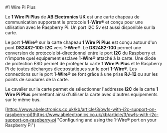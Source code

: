 <!--
---
name: 1 Wire Pi Plus
class: board
type: COM
formfactor: HAT
manufacturer: AB Electronics
description: 1-Wire vers interface I2C
url: https://www.abelectronics.co.uk/p/60/1-Wire-Pi-Plus
github: https://github.com/abelectronicsuk
buy: https://www.abelectronics.co.uk/p/60/1-Wire-Pi-Plus
image: 'ab-1-wire-pi-plus.png'
pincount: 40
eeprom: no
power:
  '1':
  '2':
ground:
  '6':
  '9':
  '14':
  '20':
  '25':
  '30':
  '34':
  '39':
pin:
  '3':
    mode: i2c
  '5':
    mode: i2c
i2c:
  '0x18':
    name: DS2482
    device: DS2482-100
-->
#1 Wire Pi Plus

Le **1 Wire Pi Plus** de **AB Electronics UK** est une carte chapeau de communication supportant le protocole **1-Wire®** et conçu pour une utilisation avec le Raspberry Pi. Un port I2C 5v est aussi disponible sur la carte.

Le port **1-Wire®** sur la carte chapeau **1 Wire Pi Plus** est conçu autour d'un pont **DS2482-100**: **I2C** vers **1-Wire®**. Le **DS2482-100** permet une conversion de protocole bi-directionnel entre le port **I2C** du Raspberry et n'importe quel equipement esclave **1-Wire®** attaché à la carte. Une diode de protection ESD permet de protéger la carte **1 Wire Pi Plus** et le Raspberry Pi de toutes décharges électrostatiques sur le port **1-Wire®**. Les connections sur le port **1-Wire®** se font grâce à une prise **RJ-12** ou sur les points de soudures de la carte.

Le cavalier sur la carte permet de sélectionner l'addresse **I2C** de la carte **1 Wire Pi Plus** permettant ainsi d'utiliser la carte avec d'autres equipements sur le même bus.

[https://www.abelectronics.co.uk/kb/article/3/owfs-with-i2c-support-on-raspberry-pi](https://www.abelectronics.co.uk/kb/article/3/owfs-with-i2c-support-on-raspberry-pi "Configuring and using the 1-Wire® port on your Raspberry Pi")

